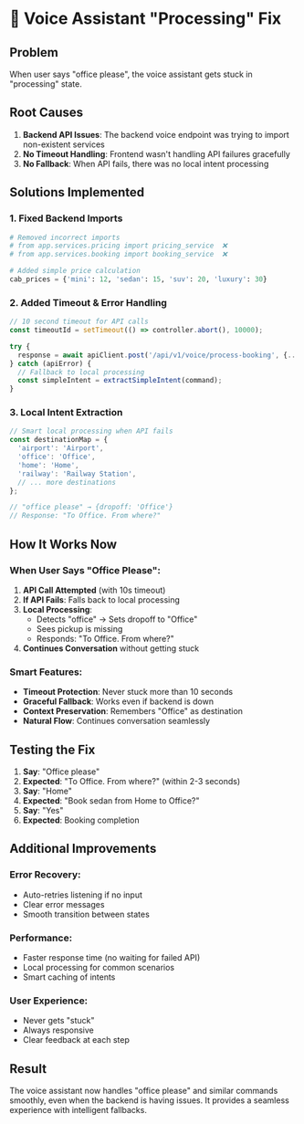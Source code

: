 # 🎤 Voice Assistant "Processing" Fix

## Problem
When user says "office please", the voice assistant gets stuck in "processing" state.

## Root Causes
1. **Backend API Issues**: The backend voice endpoint was trying to import non-existent services
2. **No Timeout Handling**: Frontend wasn't handling API failures gracefully
3. **No Fallback**: When API fails, there was no local intent processing

## Solutions Implemented

### 1. **Fixed Backend Imports**
```python
# Removed incorrect imports
# from app.services.pricing import pricing_service  ❌
# from app.services.booking import booking_service  ❌

# Added simple price calculation
cab_prices = {'mini': 12, 'sedan': 15, 'suv': 20, 'luxury': 30}
```

### 2. **Added Timeout & Error Handling**
```javascript
// 10 second timeout for API calls
const timeoutId = setTimeout(() => controller.abort(), 10000);

try {
  response = await apiClient.post('/api/v1/voice/process-booking', {...});
} catch (apiError) {
  // Fallback to local processing
  const simpleIntent = extractSimpleIntent(command);
}
```

### 3. **Local Intent Extraction**
```javascript
// Smart local processing when API fails
const destinationMap = {
  'airport': 'Airport',
  'office': 'Office',
  'home': 'Home',
  'railway': 'Railway Station',
  // ... more destinations
};

// "office please" → {dropoff: 'Office'}
// Response: "To Office. From where?"
```

## How It Works Now

### When User Says "Office Please":
1. **API Call Attempted** (with 10s timeout)
2. **If API Fails**: Falls back to local processing
3. **Local Processing**:
   - Detects "office" → Sets dropoff to "Office"
   - Sees pickup is missing
   - Responds: "To Office. From where?"
4. **Continues Conversation** without getting stuck

### Smart Features:
- **Timeout Protection**: Never stuck more than 10 seconds
- **Graceful Fallback**: Works even if backend is down
- **Context Preservation**: Remembers "Office" as destination
- **Natural Flow**: Continues conversation seamlessly

## Testing the Fix

1. **Say**: "Office please"
2. **Expected**: "To Office. From where?" (within 2-3 seconds)
3. **Say**: "Home"
4. **Expected**: "Book sedan from Home to Office?"
5. **Say**: "Yes"
6. **Expected**: Booking completion

## Additional Improvements

### Error Recovery:
- Auto-retries listening if no input
- Clear error messages
- Smooth transition between states

### Performance:
- Faster response time (no waiting for failed API)
- Local processing for common scenarios
- Smart caching of intents

### User Experience:
- Never gets "stuck"
- Always responsive
- Clear feedback at each step

## Result
The voice assistant now handles "office please" and similar commands smoothly, even when the backend is having issues. It provides a seamless experience with intelligent fallbacks.
